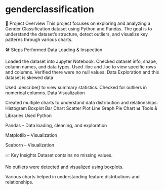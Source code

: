# genderclassification
📌 Project Overview
This project focuses on exploring and analyzing a Gender Classification dataset using Python and Pandas.
The goal is to understand the dataset’s structure, detect outliers, and visualize key patterns through various charts.

🛠 Steps Performed
Data Loading & Inspection

Loaded the dataset into Jupyter Notebook.
Checked dataset info, shape, column names, and data types.
Used .iloc and .loc to view specific rows and columns.
Verified there were no null values.
Data Exploration and this dataset is skewed data

Used .describe() to view summary statistics.
Checked for outliers in numerical columns.
Data Visualization

Created multiple charts to understand data distribution and relationships:
Histogram
Boxplot
Bar Chart
Scatter Plot
Line Graph
Pie Chart
📊 Tools & Libraries Used
Python

Pandas – Data loading, cleaning, and exploration

Matplotlib – Visualization

Seaborn – Visualization

📈 Key Insights
Dataset contains no missing values.

No outliers were detected and visualized using boxplots.

Various charts helped in understanding feature distributions and relationships.

